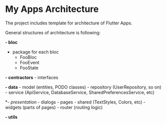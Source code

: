 # My Apps Architecture

The project includes template for architecture of Flutter Apps.

General structures of architecture is following:

**- bloc**
  - package for each bloc
    - FooBloc
    - FooEvent
    - FooState
    
**- contractors**
    - interfaces
    
**- data**
    - model (entities, PODO classes)
    - repository (UserRepository, so on)
    - service (ApiService, DatabaseService, SharedPreferencesService, etc)
    
**- presentation*
    - dialogs
    - pages
    - shared (TextStyles, Colors, etc)
    - widgets (parts of pages)
    - router (routing logic)

**- utils**
